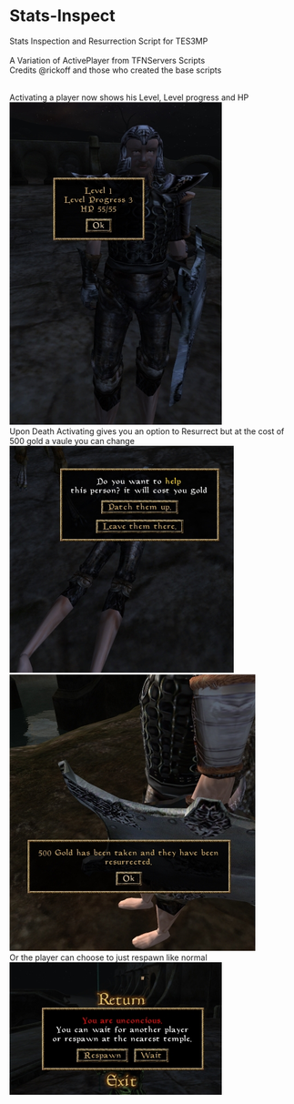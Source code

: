 # Stats-Inspect
Stats Inspection and Resurrection Script for TES3MP<br><br>
A Variation of ActivePlayer from TFNServers Scripts<br>
Credits @rickoff and those who created the base scripts<br><br>

Activating a player now shows his Level, Level progress and HP<br>
![alt text](https://github.com//Xatmo980/Stats-Inspect/blob/main/ActivateStats.jpg?raw=true)<br>
Upon Death Activating gives you an option to Resurrect but at the cost of 500 gold a vaule you can change<br>
![alt text](https://github.com//Xatmo980/Stats-Inspect/blob/main/Death.jpg?raw=true)<br>
![alt text](https://github.com//Xatmo980/Stats-Inspect/blob/main/Ress.jpg?raw=true)<br>
Or the player can choose to just respawn like normal<br>
![alt text](https://github.com//Xatmo980/Stats-Inspect/blob/main/Respawn.jpg?raw=true)<br>
